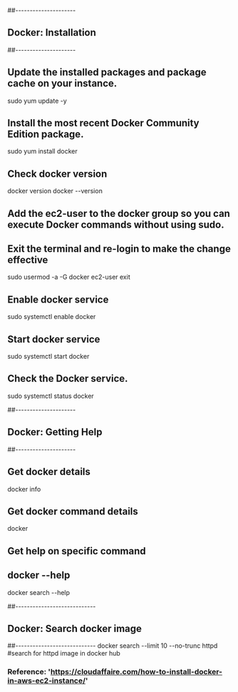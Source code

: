 ##---------------------
## Docker: Installation
##---------------------
## Update the installed packages and package cache on your instance.
sudo yum update -y
 
## Install the most recent Docker Community Edition package.
sudo yum install docker
 
## Check docker version
docker version
docker --version
 
## Add the ec2-user to the docker group so you can execute Docker commands without using sudo.
## Exit the terminal and re-login to make the change effective
sudo usermod -a -G docker ec2-user
exit
 
## Enable docker service
sudo systemctl enable docker
 
## Start docker service
sudo systemctl start docker
 
## Check the Docker service.
sudo systemctl status docker
 
##---------------------
## Docker: Getting Help
##---------------------
## Get docker details
docker info
 
## Get docker command details
docker
 
## Get help on specific command
## docker  --help
docker search --help
 
##----------------------------
## Docker: Search docker image
##----------------------------
docker search --limit 10 --no-trunc httpd #search for httpd image in docker hub


### Reference: 'https://cloudaffaire.com/how-to-install-docker-in-aws-ec2-instance/'